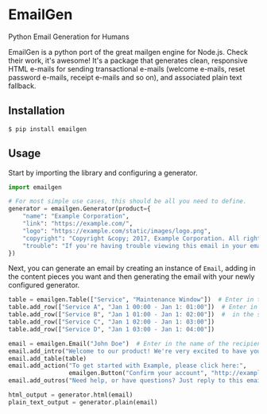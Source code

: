 EmailGen
========

Python Email Generation for Humans

EmailGen is a python port of the great mailgen engine for Node.js. Check their
work, it's awesome! It's a package that generates clean, responsive HTML
e-mails for sending transactional e-mails (welcome e-mails, reset password
e-mails, receipt e-mails and so on), and associated plain text fallback.

## Installation

```
$ pip install emailgen
```

## Usage

Start by importing the library and configuring a generator.


```python
import emailgen

# For most simple use cases, this should be all you need to define.
generator = emailgen.Generator(product={
    "name": "Example Corporation",
    "link": "https://example.com/",
    "logo": "https://example.com/static/images/logo.png",
    "copyright": "Copyright &copy; 2017, Example Corporation. All rights reserved.",
    "trouble": "If you're having trouble viewing this email in your email, view it <a href="#">here</a>."
})
```

Next, you can generate an email by creating an instance of `Email`, adding in
the content pieces you want and then generating the email with your newly
configured generator.

```python
table = emailgen.Table(["Service", "Maintenance Window"])  # Enter in the headers
table.add_row(["Service A", "Jan 1 00:00 - Jan 1: 01:00"])  # Enter in the values for the columns
table.add_row(["Service B", "Jan 1 01:00 - Jan 1: 02:00"])  #  in the same order as the headers
table.add_row(["Service C", "Jan 1 02:00 - Jan 1: 03:00"])
table.add_row(["Service D", "Jan 1 03:00 - Jan 1: 04:00"])

email = emailgen.Email("John Doe")  # Enter in the name of the recipient
email.add_intro("Welcome to our product! We're very excited to have you on board.")
email.add_table(table)
email.add_action("To get started with Example, please click here:",
                 emailgen.Button("Confirm your account", "http://example.com/confirm-account"))
email.add_outros("Need help, or have questions? Just reply to this email, we'd love to help.")

html_output = generator.html(email)
plain_text_output = generator.plain(email)
```
